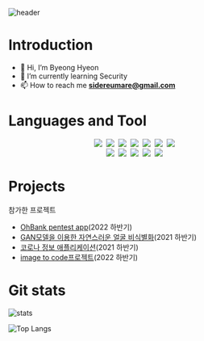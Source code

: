 ![header](https://capsule-render.vercel.app/api?type=slice&color=CDE4AD&height=200&text=Byeong%20Hyeon)

# Introduction
- 👋 Hi, I’m Byeong Hyeon
- 🌱 I’m currently learning Security
- 📫 How to reach me **sidereumare@gmail.com**

# Languages and Tool
<p align="center">
  <img src="https://img.shields.io/badge/Python-3766AB?style=flat-square&logo=Python&logoColor=white"/></a>&nbsp 
  <img src="https://img.shields.io/badge/Java-007396?style=flat-square&logo=Java&logoColor=white"/></a>&nbsp  
  <img src="https://img.shields.io/badge/Kotlin-7F52FF?style=flat-square&logo=Kotlin&logoColor=white"/></a>&nbsp 
  <img src="https://img.shields.io/badge/C++-00599C?style=flat-square&logo=C%2B%2B&logoColor=white"/></a>&nbsp 
  <img src="https://img.shields.io/badge/Javascript-ffb13b?style=flat-square&logo=javascript&logoColor=white"/></a>&nbsp 
  <img src="https://img.shields.io/badge/css-1572B6?style=flat-square&logo=css3&logoColor=white"/></a>&nbsp 
  <img src="https://img.shields.io/badge/Html-E34F26?style=flat-square&logo=html5&logoColor=white"/></a>&nbsp 
  <br>
  <img src="https://img.shields.io/badge/Django-092E20?style=flat-square&logo=Django&logoColor=white"/></a>&nbsp 
  <img src="https://img.shields.io/badge/Android-3DDC84?style=flat-square&logo=Android&logoColor=white"/></a>&nbsp 
  <img src="https://img.shields.io/badge/Node.js-339933?style=flat-square&logo=Node.js&logoColor=white"/></a>&nbsp 
  <img src="https://img.shields.io/badge/Mysql-E6B91E?style=flat-square&logo=MySql&logoColor=white"/></a>&nbsp 
  <img src="https://img.shields.io/badge/aws-333664?style=flat-square&logo=amazon-aws&logoColor=white"/></a>&nbsp 
  <br>
</p>

# Projects

참가한 프로젝트
- [OhBank pentest app](https://github.com/sidereumare/OhBANK)(2022 하반기)
- [GAN모델을 이용한 자연스러운 얼굴 비식별화](https://github.com/CSID-DGU/2021-2-OSSP1-ChiliSause-5)(2021 하반기)
- [코로나 정보 애플리케이션](https://github.com/Yeonji-Lim/GSG_COVID-19infoApp)(2021 하반기)
- [image to code프로젝트](https://github.com/hyh1016/capstone-design-img2code)(2022 하반기)


# Git stats

![stats](https://github-readme-stats.vercel.app/api?username=sidereumare&show_icons=true)

![Top Langs](https://github-readme-stats.vercel.app/api/top-langs/?username=sidereumare&layout=compact)
<!---
sidereumare/sidereumare is a ✨ special ✨ repository because its `README.md` (this file) appears on your GitHub profile.
You can click the Preview link to take a look at your changes.
--->
